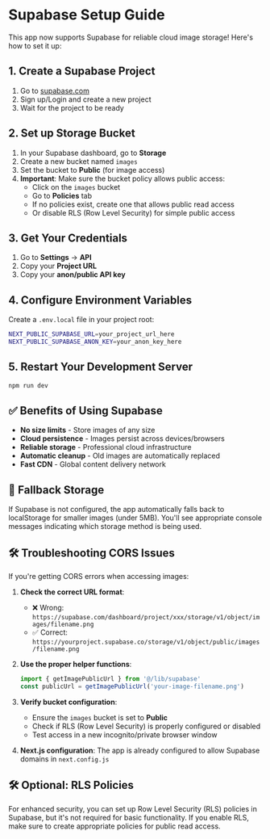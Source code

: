 # Supabase Setup Guide

This app now supports Supabase for reliable cloud image storage! Here's how to set it up:

## 1. Create a Supabase Project

1. Go to [supabase.com](https://supabase.com)
2. Sign up/Login and create a new project
3. Wait for the project to be ready

## 2. Set up Storage Bucket

1. In your Supabase dashboard, go to **Storage**
2. Create a new bucket named `images`
3. Set the bucket to **Public** (for image access)
4. **Important**: Make sure the bucket policy allows public access:
   - Click on the `images` bucket
   - Go to **Policies** tab
   - If no policies exist, create one that allows public read access
   - Or disable RLS (Row Level Security) for simple public access

## 3. Get Your Credentials

1. Go to **Settings** → **API**
2. Copy your **Project URL**
3. Copy your **anon/public API key**

## 4. Configure Environment Variables

Create a `.env.local` file in your project root:

```bash
NEXT_PUBLIC_SUPABASE_URL=your_project_url_here
NEXT_PUBLIC_SUPABASE_ANON_KEY=your_anon_key_here
```

## 5. Restart Your Development Server

```bash
npm run dev
```

## ✅ Benefits of Using Supabase

- **No size limits** - Store images of any size
- **Cloud persistence** - Images persist across devices/browsers
- **Reliable storage** - Professional cloud infrastructure
- **Automatic cleanup** - Old images are automatically replaced
- **Fast CDN** - Global content delivery network

## 📱 Fallback Storage

If Supabase is not configured, the app automatically falls back to localStorage for smaller images (under 5MB). You'll see appropriate console messages indicating which storage method is being used.

## 🛠️ Troubleshooting CORS Issues

If you're getting CORS errors when accessing images:

1. **Check the correct URL format**: 
   - ❌ Wrong: `https://supabase.com/dashboard/project/xxx/storage/v1/object/images/filename.png`
   - ✅ Correct: `https://yourproject.supabase.co/storage/v1/object/public/images/filename.png`

2. **Use the proper helper functions**:
   ```javascript
   import { getImagePublicUrl } from '@/lib/supabase'
   const publicUrl = getImagePublicUrl('your-image-filename.png')
   ```

3. **Verify bucket configuration**:
   - Ensure the `images` bucket is set to **Public**
   - Check if RLS (Row Level Security) is properly configured or disabled
   - Test access in a new incognito/private browser window

4. **Next.js configuration**: The app is already configured to allow Supabase domains in `next.config.js`

## 🛠️ Optional: RLS Policies

For enhanced security, you can set up Row Level Security (RLS) policies in Supabase, but it's not required for basic functionality. If you enable RLS, make sure to create appropriate policies for public read access.
